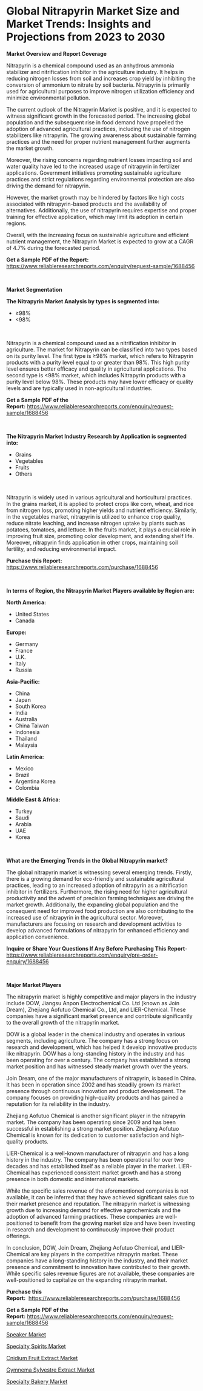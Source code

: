 <p><h1>Global Nitrapyrin Market Size and Market Trends: Insights and Projections from 2023 to 2030</h1></p><p><strong>Market Overview and Report Coverage</strong></p>
<p><p>Nitrapyrin is a chemical compound used as an anhydrous ammonia stabilizer and nitrification inhibitor in the agriculture industry. It helps in reducing nitrogen losses from soil and increases crop yield by inhibiting the conversion of ammonium to nitrate by soil bacteria. Nitrapyrin is primarily used for agricultural purposes to improve nitrogen utilization efficiency and minimize environmental pollution.</p><p>The current outlook of the Nitrapyrin Market is positive, and it is expected to witness significant growth in the forecasted period. The increasing global population and the subsequent rise in food demand have propelled the adoption of advanced agricultural practices, including the use of nitrogen stabilizers like nitrapyrin. The growing awareness about sustainable farming practices and the need for proper nutrient management further augments the market growth.</p><p>Moreover, the rising concerns regarding nutrient losses impacting soil and water quality have led to the increased usage of nitrapyrin in fertilizer applications. Government initiatives promoting sustainable agriculture practices and strict regulations regarding environmental protection are also driving the demand for nitrapyrin.</p><p>However, the market growth may be hindered by factors like high costs associated with nitrapyrin-based products and the availability of alternatives. Additionally, the use of nitrapyrin requires expertise and proper training for effective application, which may limit its adoption in certain regions.</p><p>Overall, with the increasing focus on sustainable agriculture and efficient nutrient management, the Nitrapyrin Market is expected to grow at a CAGR of 4.7% during the forecasted period.</p></p>
<p><strong>Get a Sample PDF of the Report:</strong> <a href="https://www.reliableresearchreports.com/enquiry/request-sample/1688456">https://www.reliableresearchreports.com/enquiry/request-sample/1688456</a></p>
<p>&nbsp;</p>
<p><strong>Market Segmentation</strong></p>
<p><strong>The Nitrapyrin Market Analysis by types is segmented into:</strong></p>
<p><ul><li>≥98%</li><li><98%</li></ul></p>
<p>&nbsp;</p>
<p><p>Nitrapyrin is a chemical compound used as a nitrification inhibitor in agriculture. The market for Nitrapyrin can be classified into two types based on its purity level. The first type is ≥98% market, which refers to Nitrapyrin products with a purity level equal to or greater than 98%. This high purity level ensures better efficacy and quality in agricultural applications. The second type is <98% market, which includes Nitrapyrin products with a purity level below 98%. These products may have lower efficacy or quality levels and are typically used in non-agricultural industries.</p></p>
<p><strong>Get a Sample PDF of the Report:</strong>&nbsp;<a href="https://www.reliableresearchreports.com/enquiry/request-sample/1688456">https://www.reliableresearchreports.com/enquiry/request-sample/1688456</a></p>
<p>&nbsp;</p>
<p><strong>The Nitrapyrin Market Industry Research by Application is segmented into:</strong></p>
<p><ul><li>Grains</li><li>Vegetables</li><li>Fruits</li><li>Others</li></ul></p>
<p>&nbsp;</p>
<p><p>Nitrapyrin is widely used in various agricultural and horticultural practices. In the grains market, it is applied to protect crops like corn, wheat, and rice from nitrogen loss, promoting higher yields and nutrient efficiency. Similarly, in the vegetables market, nitrapyrin is utilized to enhance crop quality, reduce nitrate leaching, and increase nitrogen uptake by plants such as potatoes, tomatoes, and lettuce. In the fruits market, it plays a crucial role in improving fruit size, promoting color development, and extending shelf life. Moreover, nitrapyrin finds application in other crops, maintaining soil fertility, and reducing environmental impact.</p></p>
<p><strong>Purchase this Report:</strong>&nbsp; <a href="https://www.reliableresearchreports.com/purchase/1688456">https://www.reliableresearchreports.com/purchase/1688456</a></p>
<p>&nbsp;</p>
<p><strong>In terms of Region, the Nitrapyrin Market Players available by Region are:</strong></p>
<p>
    <p> <strong> North America: </strong>
        <ul>
            <li>United States</li>
            <li>Canada</li>
        </ul>
        </p> 
    <p> <strong> Europe: </strong>
        <ul>
            <li>Germany</li>
            <li>France</li>
            <li>U.K.</li>
            <li>Italy</li>
            <li>Russia</li>
        </ul>
        </p> 
    <p> <strong> Asia-Pacific: </strong>
        <ul>
            <li>China</li>
            <li>Japan</li>
            <li>South Korea</li>
            <li>India</li>
            <li>Australia</li>
            <li>China Taiwan</li>
            <li>Indonesia</li>
            <li>Thailand</li>
            <li>Malaysia</li>
        </ul>
        </p> 
    <p> <strong> Latin America: </strong>
        <ul>
            <li>Mexico</li>
            <li>Brazil</li>
            <li>Argentina Korea</li>
            <li>Colombia</li>
        </ul>
        </p> 
    <p> <strong> Middle East & Africa: </strong>
        <ul>
            <li>Turkey</li>
            <li>Saudi</li>
            <li>Arabia</li>
            <li>UAE</li>
            <li>Korea</li>
        </ul>
    </p>
    </p>
<p>&nbsp;</p>
<p><strong>What are the Emerging Trends in the Global Nitrapyrin market?</strong></p>
<p><p>The global nitrapyrin market is witnessing several emerging trends. Firstly, there is a growing demand for eco-friendly and sustainable agricultural practices, leading to an increased adoption of nitrapyrin as a nitrification inhibitor in fertilizers. Furthermore, the rising need for higher agricultural productivity and the advent of precision farming techniques are driving the market growth. Additionally, the expanding global population and the consequent need for improved food production are also contributing to the increased use of nitrapyrin in the agricultural sector. Moreover, manufacturers are focusing on research and development activities to develop advanced formulations of nitrapyrin for enhanced efficiency and application convenience.</p></p>
<p><strong>Inquire or Share Your Questions If Any Before Purchasing This Report</strong>- <a href="https://www.reliableresearchreports.com/enquiry/pre-order-enquiry/1688456">https://www.reliableresearchreports.com/enquiry/pre-order-enquiry/1688456</a></p>
<p>&nbsp;</p>
<p><strong>Major Market Players</strong></p>
<p><p>The nitrapyrin market is highly competitive and major players in the industry include DOW, Jiangsu Anpon Electrochemical Co. Ltd (known as Join Dream), Zhejiang Aofutuo Chemical Co., Ltd, and LIER-Chemical. These companies have a significant market presence and contribute significantly to the overall growth of the nitrapyrin market.</p><p>DOW is a global leader in the chemical industry and operates in various segments, including agriculture. The company has a strong focus on research and development, which has helped it develop innovative products like nitrapyrin. DOW has a long-standing history in the industry and has been operating for over a century. The company has established a strong market position and has witnessed steady market growth over the years.</p><p>Join Dream, one of the major manufacturers of nitrapyrin, is based in China. It has been in operation since 2002 and has steadily grown its market presence through continuous innovation and product development. The company focuses on providing high-quality products and has gained a reputation for its reliability in the industry.</p><p>Zhejiang Aofutuo Chemical is another significant player in the nitrapyrin market. The company has been operating since 2009 and has been successful in establishing a strong market position. Zhejiang Aofutuo Chemical is known for its dedication to customer satisfaction and high-quality products.</p><p>LIER-Chemical is a well-known manufacturer of nitrapyrin and has a long history in the industry. The company has been operational for over two decades and has established itself as a reliable player in the market. LIER-Chemical has experienced consistent market growth and has a strong presence in both domestic and international markets.</p><p>While the specific sales revenue of the aforementioned companies is not available, it can be inferred that they have achieved significant sales due to their market presence and reputation. The nitrapyrin market is witnessing growth due to increasing demand for effective agrochemicals and the adoption of advanced farming practices. These companies are well-positioned to benefit from the growing market size and have been investing in research and development to continuously improve their product offerings.</p><p>In conclusion, DOW, Join Dream, Zhejiang Aofutuo Chemical, and LIER-Chemical are key players in the competitive nitrapyrin market. These companies have a long-standing history in the industry, and their market presence and commitment to innovation have contributed to their growth. While specific sales revenue figures are not available, these companies are well-positioned to capitalize on the expanding nitrapyrin market.</p></p>
<p><strong>Purchase this Report:</strong>&nbsp;&nbsp;<a href="https://www.reliableresearchreports.com/purchase/1688456">https://www.reliableresearchreports.com/purchase/1688456</a></p>
<p></p>
<p><strong>Get a Sample PDF of the Report:</strong>&nbsp;<a href="https://www.reliableresearchreports.com/enquiry/request-sample/1688456">https://www.reliableresearchreports.com/enquiry/request-sample/1688456</a></p>
<p><p><a href="https://medium.com/@miningmaster/speaker-market-size-market-outlook-and-market-forecast-2023-to-2030-52df7f04c463">Speaker Market</a></p><p><a href="https://medium.com/@jackyhammes/specialty-spirits-market-size-and-market-trends-complete-industry-overview-2023-to-2030-16e4a4f40c0c">Specialty Spirits Market</a></p><p><a href="https://github.com/ChiragRp1/Market-Research-Report-List-1/blob/main/cnidium-fruit-extract-market.md">Cnidium Fruit Extract Market</a></p><p><a href="https://github.com/BryceTownsendr/Market-Research-Report-List-2/blob/main/gymnema-sylvestre-extract-market.md">Gymnema Sylvestre Extract Market</a></p><p><a href="https://medium.com/@malliekozey2023/specialty-bakery-market-research-report-its-history-and-forecast-2023-to-2030-8d1ec541d422">Specialty Bakery Market</a></p></p>